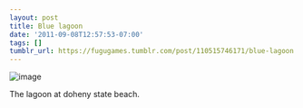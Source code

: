 ```yaml
---
layout: post
title: Blue lagoon
date: '2011-09-08T12:57:53-07:00'
tags: []
tumblr_url: https://fugugames.tumblr.com/post/110515746171/blue-lagoon
---
```

 ![image](http://itshardtofondlepenguins.com/wp-content/uploads/2011/09/wpid-2011-09-06-16.37.08.jpg)

The lagoon at doheny state beach.

